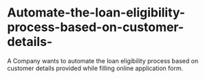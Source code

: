 # Automate-the-loan-eligibility-process-based-on-customer-details-
A Company wants to automate the loan eligibility process based on customer details provided while filling online application form.
